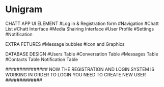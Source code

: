 # Unigram


CHATT APP UI ELEMENT
#Log in & Registration form
#Navigation
#Chatt List
#Chatt Interface
#Media Shairing Interface
#User Profile
#Settings
#Notification

EXTRA FETURES
#Message bubbles
#Icon and Graphics

DATABASE DESIGN
#Users Table
#Conversation Table
#Messages Table
#Contacts Table
Notification Table


############### NOW THE REGISTRATION AND LOGIN SYSTEM IS WORKING IN ORDER TO LOGIN YOU NEED TO CREATE NEW USER #############
